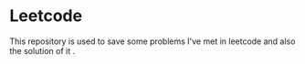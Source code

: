 # Leetcode
This repository is used to save some problems I've met in leetcode and also the solution of it .
